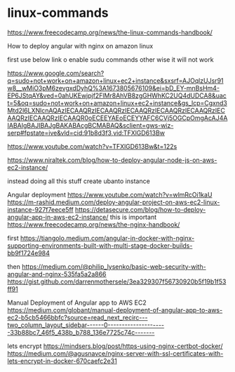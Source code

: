 # linux-commands

https://www.freecodecamp.org/news/the-linux-commands-handbook/

How to deploy angular with nginx on amazon linux 

first use below link o enable sudu commands other wise it will not work

https://www.google.com/search?q=sudo+not+work+on+amazon+linux+ec2+instance&sxsrf=AJOqlzUJsr91w8__wMiO3pM6zevgxdDyhQ%3A1673805676109&ei=bD_EY-mnBsHm4-EP6JStqAY&ved=0ahUKEwjpjf2FlMr8AhVB8zgGHWhKC2UQ4dUDCA8&uact=5&oq=sudo+not+work+on+amazon+linux+ec2+instance&gs_lcp=Cgxnd3Mtd2l6LXNlcnAQAzIECAAQRzIECAAQRzIECAAQRzIECAAQRzIECAAQRzIECAAQRzIECAAQRzIECAAQR0oECEEYAEoECEYYAFC6CVj5OGCpOmgAcAJ4AIABAIgBAJIBAJgBAKABAcgBCMABAQ&sclient=gws-wiz-serp#fpstate=ive&vld=cid:91b8d3f3,vid:TFXlGD613Bw

https://www.youtube.com/watch?v=TFXlGD613Bw&t=122s

https://www.niraltek.com/blog/how-to-deploy-angular-node-js-on-aws-ec2-instance/

instead doing all this stuff create ubanto instance

Angular deployment
https://www.youtube.com/watch?v=wlmRcOi1kaU
https://m-rashid.medium.com/deploy-angular-project-on-aws-ec2-linux-instance-927f7eece5ff
https://detasecure.com/blog/how-to-deploy-angular-app-in-aws-ec2-instance/     this is important
https://www.freecodecamp.org/news/the-nginx-handbook/

first
https://tiangolo.medium.com/angular-in-docker-with-nginx-supporting-environments-built-with-multi-stage-docker-builds-bb9f1724e984

then 
https://medium.com/@philip_lysenko/basic-web-security-with-angular-and-nginx-535fa5a2a866
https://gist.github.com/darrenmothersele/3ea329307f56730920b5f19b1f53ff91

Manual Deployment of Angular app to AWS EC2
https://medium.com/globant/manual-deployment-of-angular-app-to-aws-ec2-b5cb5466bbfc?source=read_next_recirc---two_column_layout_sidebar------0---------------------33b88bc7_46f5_438b_b788_136e7725c74c-------

lets encrypt
https://mindsers.blog/post/https-using-nginx-certbot-docker/
https://medium.com/@agusnavce/nginx-server-with-ssl-certificates-with-lets-encrypt-in-docker-670caefc2e31


